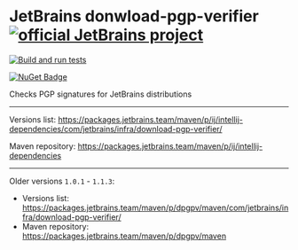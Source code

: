 # JetBrains donwload-pgp-verifier [![official JetBrains project](https://jb.gg/badges/official.svg)](https://confluence.jetbrains.com/display/ALL/JetBrains+on+GitHub)

[![Build and run tests](https://github.com/JetBrains/download-pgp-verifier/actions/workflows/build-and-test.yml/badge.svg)](https://github.com/JetBrains/download-pgp-verifier/actions/workflows/build-and-test.yml)

[![NuGet Badge](https://buildstats.info/nuget/JetBrains.DownloadPgpVerifier)](https://www.nuget.org/packages/JetBrains.DownloadPgpVerifier)

Checks PGP signatures for JetBrains distributions

---

Versions list: https://packages.jetbrains.team/maven/p/ij/intellij-dependencies/com/jetbrains/infra/download-pgp-verifier/

Maven repository: https://packages.jetbrains.team/maven/p/ij/intellij-dependencies

---

Older versions `1.0.1` - `1.1.3`:

* Versions list: https://packages.jetbrains.team/maven/p/dpgpv/maven/com/jetbrains/infra/download-pgp-verifier/
* Maven repository: https://packages.jetbrains.team/maven/p/dpgpv/maven



